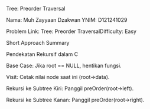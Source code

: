 Tree: Preorder Traversal

Nama: Muh Zayyaan Dzakwan YNIM: D121241029

Problem Link: Tree: Preorder TraversalDifficulty: Easy

Short Approach Summary

Pendekatan Rekursif dalam C

Base Case: Jika root == NULL, hentikan fungsi.

Visit: Cetak nilai node saat ini (root->data).

Rekursi ke Subtree Kiri: Panggil preOrder(root->left).

Rekursi ke Subtree Kanan: Panggil preOrder(root->right).